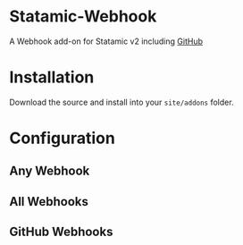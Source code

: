 # Statamic-Webhook
A Webhook add-on for Statamic v2 including [GitHub](https://developer.github.com/webhooks/)

# Installation
Download the source and install into your `site/addons` folder.

# Configuration

## Any Webhook

## All Webhooks

## GitHub Webhooks
